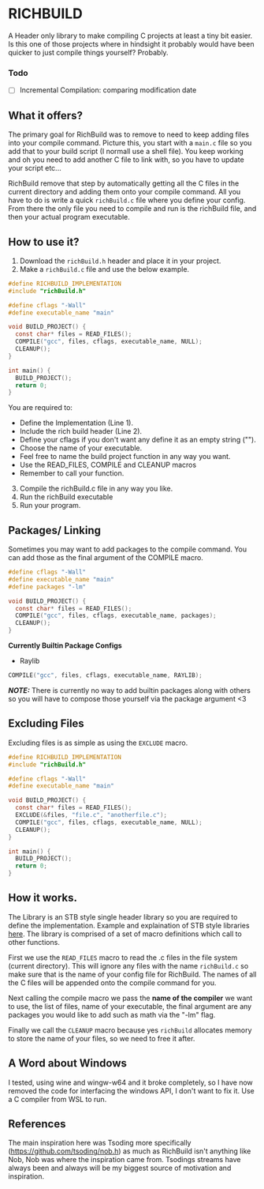 # RICHBUILD
A Header only library to make compiling C projects at least a tiny bit easier. Is this one of those projects where in hindsight it probably would have been quicker to just compile things yourself? Probably.

### Todo
- [ ] Incremental Compilation: comparing modification date

## What it offers?
The primary goal for RichBuild was to remove to need to keep adding files into your compile command.
Picture this, you start with a `main.c` file so you add that to your build script (I normall use a shell file).
You keep working and oh you need to add another C file to link with, so you have to update your script etc...

RichBuild remove that step by automatically getting all the C files in the current directory and adding them onto your compile command.
All you have to do is write a quick `richBuild.c` file where you define your config. From there the only file you need to compile and run is the richBuild file, and then your actual program executable. 

## How to use it?

1. Download the `richBuild.h` header and place it in your project.
2. Make a `richBuild.c` file and use the below example.

```c
#define RICHBUILD_IMPLEMENTATION
#include "richBuild.h"

#define cflags "-Wall"
#define executable_name "main"

void BUILD_PROJECT() {
  const char* files = READ_FILES();
  COMPILE("gcc", files, cflags, executable_name, NULL);
  CLEANUP();
}

int main() {
  BUILD_PROJECT();
  return 0;
}
```
You are required to:
- Define the Implementation (Line 1).
- Include the rich build header (Line 2).
- Define your cflags if you don't want any define it as an empty string ("").
- Choose the name of your executable.
- Feel free to name the build project function in any way you want.
- Use the READ_FILES, COMPILE and CLEANUP macros
- Remember to call your function.

3. Compile the richBuild.c file in any way you like. 
4. Run the richBuild executable
5. Run your program.

## Packages/ Linking 
Sometimes you may want to add packages to the compile command. 
You can add those as the final argument of the COMPILE macro.

```c
#define cflags "-Wall"
#define executable_name "main"
#define packages "-lm"

void BUILD_PROJECT() {
  const char* files = READ_FILES();
  COMPILE("gcc", files, cflags, executable_name, packages);
  CLEANUP();
}
```
**Currently Builtin Package Configs**
- Raylib

```c
COMPILE("gcc", files, cflags, executable_name, RAYLIB);
```
*__NOTE:__*
There is currently no way to add builtin packages along with others so you will have to compose those yourself via the package argument <3

## Excluding Files
Excluding files is as simple as using the `EXCLUDE` macro.

```c
#define RICHBUILD_IMPLEMENTATION
#include "richBuild.h"

#define cflags "-Wall"
#define executable_name "main"

void BUILD_PROJECT() {
  const char* files = READ_FILES();
  EXCLUDE(&files, "file.c", "anotherfile.c");
  COMPILE("gcc", files, cflags, executable_name, NULL);
  CLEANUP();
}

int main() {
  BUILD_PROJECT();
  return 0;
}
```
## How it works.
The Library is an STB style single header library so you are required to define the implementation.
Example and explaination of STB style libraries [here](https://github.com/nothings/stb#how-do-i-use-these-libraries). The library is comprised of a set of macro definitions which call to other functions.

First we use the `READ_FILES` macro to read the .c files in the file system (current directory). This will ignore any files with the name `richBuild.c` so make sure that is the name of your config file for RichBuild. The names of all the C files will be appended onto the compile command for you. 

Next calling the compile macro we pass the **name of the compiler** we want to use, the list of files, name of your executable, the final argument are any packages you would like to add such as math via the "-lm" flag. 

Finally we call the `CLEANUP` macro because yes `richBuild` allocates memory to store the name of your files, so we need to free it after.

## A Word about Windows
I tested, using wine and wingw-w64 and it broke completely, so I have now removed the code for interfacing the windows API, I don't want to fix it. Use a C compiler from WSL to run.

## References
The main inspiration here was Tsoding more specifically (https://github.com/tsoding/nob.h) as much as RichBuild isn't anything like Nob, Nob was where the inspiration came from. Tsodings streams have always been and always will be my biggest source of motivation and inspiration.
